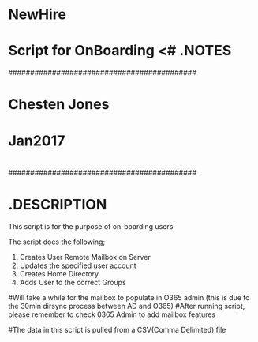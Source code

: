 # NewHire
Script for OnBoarding
<#
.NOTES
=============================================================
###########################################
#                                         #
#             Chesten Jones               #
#                Jan2017                  #
#                                         #
###########################################

.DESCRIPTION
==============================================================
This script is for the purpose of on-boarding users
 
The script does the following;

1. Creates User Remote Mailbox on Server
2. Updates the specified user account
3. Creates Home Directory
4. Adds User to the correct Groups

#Will take a while for the mailbox to populate in O365 admin (this is due to the 30min dirsync process between AD and O365)
#After running script, please remember to check 0365 Admin to add mailbox features

#The data in this script is pulled from a CSV(Comma Delimited) file
